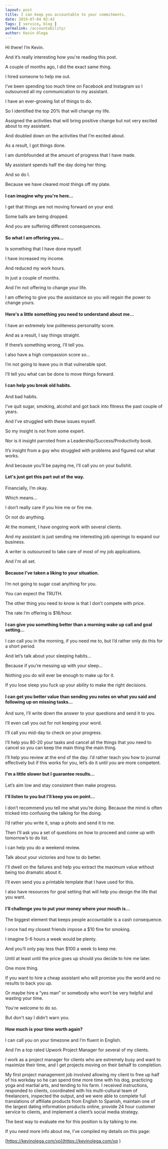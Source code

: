 ```yaml
--- 
layout: post 
title: I can keep you accountable to your commitments.
date: 2019-07-04 02:43
Tags: [ service, blog ]
permalink: /accountability/ 
author: Kevin Olega 
--- 
```

Hi there! I’m Kevin.

And it’s really interesting how you're reading this post.

A couple of months ago, I did the exact same thing.

I hired someone to help me out.

I’ve been spending too much time on Facebook and Instagram so I outsourced all my communication to my assistant.

I have an ever-growing list of things to do.

So I identified the top 20% that will change my life.

Assigned the activities that will bring positive change but not very excited about to my assistant.

And doubled down on the activities that I’m excited about.

As a result, I got things done.

I am dumbfounded at the amount of progress that I have made.

My assistant spends half the day doing her thing.

And so do I.

Because we have cleared most things off my plate.

#### I can imagine why you're here...

I get that things are not moving forward on your end.

Some balls are being dropped.

And you are suffering different consequences.

#### So what I am offering you...

Is something that I have done myself.

I have increased my income.

And reduced my work hours.

In just a couple of months.

And I’m not offering to change your life.

I am offering to give you the assistance so you will regain the power to change yours.

#### Here's a little something you need to understand about me...

I have an extremely low politeness personality score.

And as a result, I say things straight.

If there’s something wrong, I’ll tell you.

I also have a high compassion score so...

I’m not going to leave you in that vulnerable spot.

I’ll tell you what can be done to move things forward.

#### I can help you break old habits.

And bad habits.

I’ve quit sugar, smoking, alcohol and got back into fitness the past couple of years.

And I’ve struggled with these issues myself.

So my insight is not from some expert.

Nor is it insight parroted from a Leadership/Success/Productivity book.

It’s insight from a guy who struggled with problems and figured out what works.

And because you’ll be paying me, I’ll call you on your bullshit.

#### Let's just get this part out of the way.

Financially, I’m okay.

Which means... 

I don’t really care if you hire me or fire me.

Or not do anything.

At the moment, I have ongoing work with several clients.

And my assistant is just sending me interesting job openings to expand our business.

A writer is outsourced to take care of most of my job applications.

And I'm all set.

#### Because I’ve taken a liking to your situation.

I’m not going to sugar coat anything for you.

You can expect the TRUTH.

The other thing you need to know is that I don’t compete with price.

The rate I’m offering is $16/hour.

#### I can give you something better than a morning wake up call and goal setting...

I can call you in the morning, if you need me to, but I’d rather only do this for a short period. 

And let’s talk about your sleeping habits... 

Because if you’re messing up with your sleep...

Nothing you do will ever be enough to make up for it.

If you lose sleep you fuck up your ability to make the right decisions.

#### I can get you better value than sending you notes on what you said and following up on missing tasks...

And sure, I’ll write down the answer to your questions and send it to you.

I’ll even call you out for not keeping your word.

I’ll call you mid-day to check on your progress.

I’ll help you 80-20 your tasks and cancel all the things that you need to cancel so you can keep the main thing the main thing.

I’ll help you review at the end of the day. I’d rather teach you how to journal effectively but if this works for you, let’s do it until you are more competent.

#### I'm a little slower but I guarantee results...

Let’s aim low and stay consistent then make progress.

#### I'll listen to you but I'll keep you on point...

I don’t recommend you tell me what you’re doing. Because the mind is often tricked into confusing the talking for the doing.

I’d rather you write it, snap a photo and send it to me.

Then I’ll ask you a set of questions on how to proceed and come up with tomorrow’s to do list.

I can help you do a weekend review.

Talk about your victories and how to do better.

I'll dwell on the failures and help you extract the maximum value without being too dramatic about it.

I’ll even send you a printable template that I have used for this.

I also have resources for goal setting that will help you design the life that you want.

#### I'll challenge you to put your money where your mouth is...

The biggest element that keeps people accountable is a cash consequence.

I once had my closest friends impose a $10 fine for smoking.

I imagine 5-6 hours a week would be plenty.

And you’ll only pay less than $100 a week to keep me.

Until at least until the price goes up should you decide to hire me later.

One more thing.

If you want to hire a cheap assistant who will promise you the world and no results to back you up.

Or maybe hire a “yes man” or somebody who won’t be very helpful and wasting your time.

You're welcome to do so.

But don't say I didn't warn you.

#### How much is your time worth again?

I can call you on your timezone and I’m fluent in English.

And I’m a top rated Upwork Project Manager for several of my clients.

I work as a project manager for clients who are extremely busy and want to maximize their time, and I get projects moving on their behalf to completion.

My first project management job involved allowing my client to free up half of his workday so he can spend time more time with his dog, practicing yoga and martial arts, and tending to his farm. I received instructions, responded to clients, coordinated with his multi-cultural team of freelancers, inspected the output, and we were able to complete full translations of affiliate products from English to Spanish, maintain one of the largest dating information products online, provide 24 hour customer service to clients, and implement a client’s social media strategy.

The best way to evaluate me for this position is by talking to me.

If you need more info about me, I’ve compiled my details on this page:

[https://kevinolega.com/xp](https://kevinolega.com/xp )